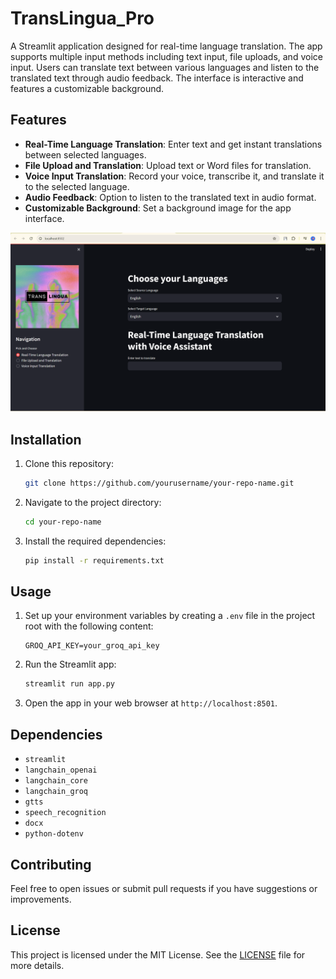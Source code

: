 # TransLingua_Pro

A Streamlit application designed for real-time language translation. The app supports multiple input methods including text input, file uploads, and voice input. Users can translate text between various languages and listen to the translated text through audio feedback. The interface is interactive and features a customizable background.

## Features

- **Real-Time Language Translation**: Enter text and get instant translations between selected languages.
- **File Upload and Translation**: Upload text or Word files for translation.
- **Voice Input Translation**: Record your voice, transcribe it, and translate it to the selected language.
- **Audio Feedback**: Option to listen to the translated text in audio format.
- **Customizable Background**: Set a background image for the app interface.

![Alt text](trans.png)

## Installation

1. Clone this repository:
    ```bash
    git clone https://github.com/yourusername/your-repo-name.git
    ```

2. Navigate to the project directory:
    ```bash
    cd your-repo-name
    ```

3. Install the required dependencies:
    ```bash
    pip install -r requirements.txt
    ```

## Usage

1. Set up your environment variables by creating a `.env` file in the project root with the following content:
    ```
    GROQ_API_KEY=your_groq_api_key
    ```

2. Run the Streamlit app:
    ```bash
    streamlit run app.py
    ```

3. Open the app in your web browser at `http://localhost:8501`.

## Dependencies

- `streamlit`
- `langchain_openai`
- `langchain_core`
- `langchain_groq`
- `gtts`
- `speech_recognition`
- `docx`
- `python-dotenv`

## Contributing

Feel free to open issues or submit pull requests if you have suggestions or improvements.

## License

This project is licensed under the MIT License. See the [LICENSE](LICENSE) file for more details.

